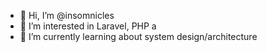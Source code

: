 - 👋 Hi, I’m @insomnicles
- 👀 I’m interested in Laravel, PHP a
- 🌱 I’m currently learning about system design/architecture

<!---
insomnicles/insomnicles is a ✨ special ✨ repository because its `README.md` (this file) appears on your GitHub profile.
You can click the Preview link to take a look at your changes.
--->
